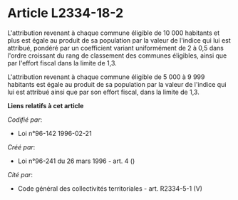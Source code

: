 # Article L2334-18-2

L'attribution revenant à chaque commune éligible de 10 000 habitants et plus est égale au produit de sa population par la
valeur de l'indice qui lui est attribué, pondéré par un coefficient variant uniformément de 2 à 0,5 dans l'ordre croissant du
rang de classement des communes éligibles, ainsi que par l'effort fiscal dans la limite de 1,3.

L'attribution revenant à chaque commune éligible de 5 000 à 9 999 habitants est égale au produit de sa population par la
valeur de l'indice qui lui est attribué ainsi que par son effort fiscal, dans la limite de 1,3.

**Liens relatifs à cet article**

_Codifié par_:

  - Loi n°96-142 1996-02-21

_Créé par_:

  - Loi n°96-241 du 26 mars 1996 - art. 4 ()

_Cité par_:

  - Code général des collectivités territoriales - art. R2334-5-1 (V)
